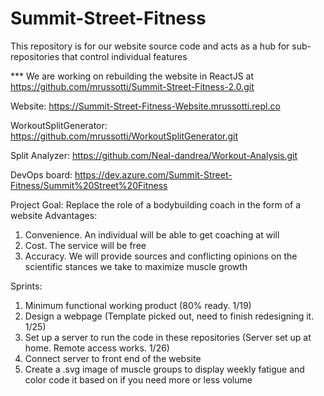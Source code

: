 # Summit-Street-Fitness
This repository is for our website source code and acts as a hub for sub-repositories that control individual features

*** We are working on rebuilding the website in ReactJS at https://github.com/mrussotti/Summit-Street-Fitness-2.0.git


Website: https://Summit-Street-Fitness-Website.mrussotti.repl.co

WorkoutSplitGenerator:
https://github.com/mrussotti/WorkoutSplitGenerator.git

Split Analyzer:
https://github.com/Neal-dandrea/Workout-Analysis.git

DevOps board:
https://dev.azure.com/Summit-Street-Fitness/Summit%20Street%20Fitness


Project Goal: Replace the role of a bodybuilding coach in the form of a website 
Advantages:
1) Convenience. An individual will be able to get coaching at will
2) Cost. The service will be free
3) Accuracy. We will provide sources and conflicting opinions on the scientific stances we take to maximize muscle growth

Sprints:
1) Minimum functional working product (80% ready. 1/19)
2) Design a webpage (Template picked out, need to finish redesigning it. 1/25)
3) Set up a server to run the code in these repositories (Server set up at home. Remote access works. 1/26)
4) Connect server to front end of the website
5) Create a .svg image of muscle groups to display weekly fatigue and color code it based on if you need more or less volume
